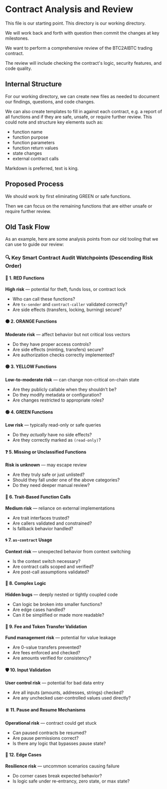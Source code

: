 # Contract Analysis and Review

This file is our starting point. This directory is our working directory.

We will work back and forth with question then commit the changes at key milestones.

We want to perform a comprehensive review of the BTC2AIBTC trading contract.

The review will include checking the contract's logic, security features, and code quality.

## Internal Structure

For our working directory, we can create new files as needed to document our findings, questions, and code changes.

We can also create templates to fill in against each contract, e.g. a report of all functions and if they are safe, unsafe, or require further review. This could note and structure key elements such as:

- function name
- function purpose
- function parameters
- function return values
- state changes
- external contract calls

Markdown is preferred, text is king.

## Proposed Process

We should work by first eliminating GREEN or safe functions.

Then we can focus on the remaining functions that are either unsafe or require further review.

## Old Task Flow

As an example, here are some analysis points from our old tooling that we can use to guide our review:

### 🔍 Key Smart Contract Audit Watchpoints (Descending Risk Order)

#### 🔴 1. RED Functions

**High risk** — potential for theft, funds loss, or contract lock

- Who can call these functions?
- Are `tx-sender` and `contract-caller` validated correctly?
- Are side effects (transfers, locking, burning) secure?

#### 🟠 2. ORANGE Functions

**Moderate risk** — affect behavior but not critical loss vectors

- Do they have proper access controls?
- Are side effects (minting, transfers) secure?
- Are authorization checks correctly implemented?

#### 🟡 3. YELLOW Functions

**Low-to-moderate risk** — can change non-critical on-chain state

- Are they publicly callable when they shouldn’t be?
- Do they modify metadata or configuration?
- Are changes restricted to appropriate roles?

#### 🟢 4. GREEN Functions

**Low risk** — typically read-only or safe queries

- Do they _actually_ have no side effects?
- Are they correctly marked as `(read-only)`?

#### ❓ 5. Missing or Unclassified Functions

**Risk is unknown** — may escape review

- Are they truly safe or just unlisted?
- Should they fall under one of the above categories?
- Do they need deeper manual review?

#### 🧩 6. Trait-Based Function Calls

**Medium risk** — reliance on external implementations

- Are trait interfaces trusted?
- Are callers validated and constrained?
- Is fallback behavior handled?

#### 🌀 7. `as-contract` Usage

**Context risk** — unexpected behavior from context switching

- Is the context switch necessary?
- Are contract calls scoped and verified?
- Are post-call assumptions validated?

#### 🧠 8. Complex Logic

**Hidden bugs** — deeply nested or tightly coupled code

- Can logic be broken into smaller functions?
- Are edge cases handled?
- Can it be simplified or made more readable?

#### 💸 9. Fee and Token Transfer Validation

**Fund management risk** — potential for value leakage

- Are 0-value transfers prevented?
- Are fees enforced and checked?
- Are amounts verified for consistency?

#### 🛡️ 10. Input Validation

**User control risk** — potential for bad data entry

- Are all inputs (amounts, addresses, strings) checked?
- Are any unchecked user-controlled values used directly?

#### ⏸️ 11. Pause and Resume Mechanisms

**Operational risk** — contract could get stuck

- Can paused contracts be resumed?
- Are pause permissions correct?
- Is there any logic that bypasses pause state?

#### 🧪 12. Edge Cases

**Resilience risk** — uncommon scenarios causing failure

- Do corner cases break expected behavior?
- Is logic safe under re-entrancy, zero state, or max state?
